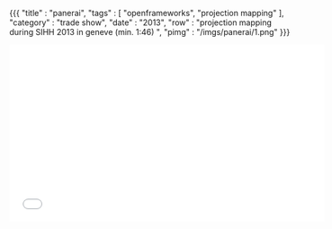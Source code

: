 {{{
    "title"    : "panerai",
    "tags"     : [ "openframeworks", "projection mapping" ],
    "category" : "trade show",
    "date"     : "2013",
    "row"  : "projection mapping during SIHH 2013 in geneve (min. 1:46) ",
    "pimg" : "/imgs/panerai/1.png" 
}}}

<iframe width="560" height="315" src="//www.youtube.com/embed/DWBl4IDLJ6E" frameborder="0" allowfullscreen></iframe>

